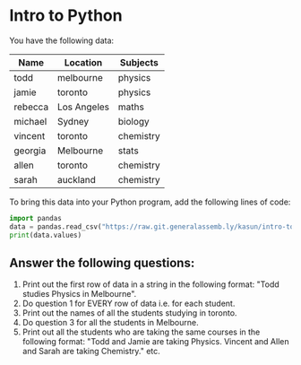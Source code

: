 # Intro to Python

You have the following data:

Name | Location | Subjects
--- | --- | ---
todd | melbourne | physics
jamie | toronto | physics
rebecca | Los Angeles | maths
michael | Sydney | biology
vincent | toronto | chemistry
georgia | Melbourne | stats
allen | toronto | chemistry
sarah | auckland | chemistry

To bring this data into your Python program, add the following lines of code:
```python
import pandas
data = pandas.read_csv("https://raw.git.generalassemb.ly/kasun/intro-to-python/master/data.csv")
print(data.values)
```

## Answer the following questions:
1. Print out the first row of data in a string in the following format: "Todd studies Physics in Melbourne".
2. Do question 1 for EVERY row of data i.e. for each student.
3. Print out the names of all the students studying in toronto.
4. Do question 3 for all the students in Melbourne.
5. Print out all the students who are taking the same courses in the following format: "Todd and Jamie are taking Physics. Vincent and Allen and Sarah are taking Chemistry." etc.
